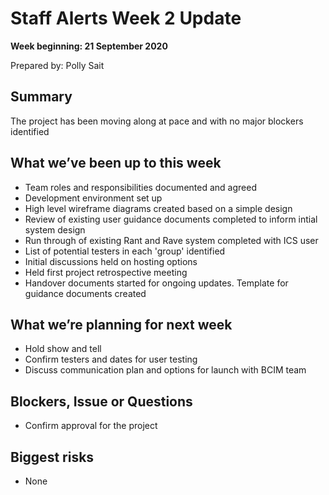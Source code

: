 # Staff Alerts Week 2 Update
**Week beginning: 21 September 2020** 

Prepared by:  Polly Sait

## Summary

The project has been moving along at pace and with no major blockers identified

## What we’ve been up to​ this week​

* Team roles and responsibilities documented and agreed
* Development environment set up
* High level wireframe diagrams created based on a simple design
* Review of existing user guidance documents completed to inform intial system design
* Run through of existing Rant and Rave system completed with ICS user
* List of potential testers in each 'group' identified 
* Initial discussions held on hosting options
* Held first project retrospective meeting
* Handover documents started for ongoing updates. Template for guidance documents created

## What we’re planning for ​next week

* Hold show and tell
* Confirm testers and dates for user testing
* Discuss communication plan and options for launch with BCIM team 

## Blockers, Issue or Questions

* Confirm approval for the project 

## Biggest risks

* None
